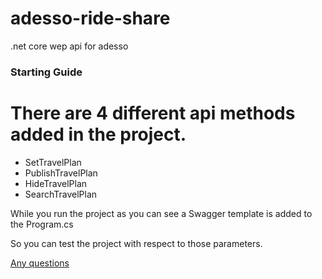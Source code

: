 # adesso-ride-share
.net core wep api for adesso 

### Starting Guide

# There are 4 different api methods added in the project.

* SetTravelPlan
* PublishTravelPlan
* HideTravelPlan
* SearchTravelPlan

While you run the project as you can see a Swagger template is added to the Program.cs

So you can test the project with respect to those parameters.

[Any questions](mailto:adrionur@gmail.com)
